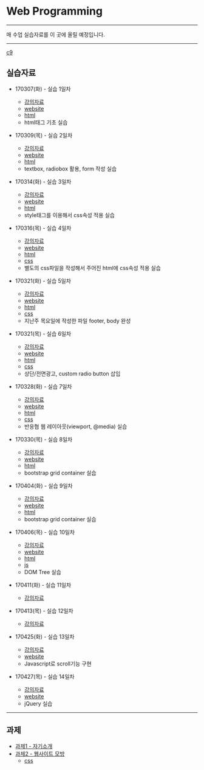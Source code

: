 # Web Programming
------

매 수업 실습자료를 이 곳에 올릴 예정입니다.

------

[c9](https://ide.c9.io/grit0614/webprogramming-test)

## 실습자료
  - 170307(화) - 실습 1일차
    - [강의자료](http://home.konkuk.ac.kr/~wolfirea/files/170307_web_ch2.pdf)
    - [website](https://webprogramming-test-grit0614.c9users.io/170307)
    - [html](https://github.com/grit0614/WebProgramming/blob/master/app/views/hello/170307.erb)
    - html태그 기초 실습
   
  - 170309(목) - 실습 2일차
    - [강의자료](http://home.konkuk.ac.kr/~wolfirea/files/170309_web_ch3.pdf)
    - [website](https://webprogramming-test-grit0614.c9users.io/170309)
    - [html](https://github.com/grit0614/WebProgramming/blob/master/app/views/hello/170309.erb)
    - textbox, radiobox 활용, form 작성 실습
   
  - 170314(화) - 실습 3일차
    - [강의자료](http://home.konkuk.ac.kr/~wolfirea/files/170314_web_ch4.pdf)
    - [website](https://webprogramming-test-grit0614.c9users.io/170314)
    - [html](https://github.com/grit0614/WebProgramming/blob/master/app/views/hello/170314.erb)
    - style태그를 이용해서 css속성 적용 실습
   
  - 170316(목) - 실습 4일차
    - [강의자료](http://home.konkuk.ac.kr/~wolfirea/files/170316_web_ch5.pdf)
    - [website](https://webprogramming-test-grit0614.c9users.io/170316)
    - [html](https://github.com/grit0614/WebProgramming/blob/master/app/views/hello/170316.erb)
    - [css](https://github.com/grit0614/WebProgramming/blob/master/app/assets/stylesheets/mycss.css)
    - 별도의 css파일을 작성해서 주어진 html에 css속성 적용 실습

  - 170321(화) - 실습 5일차
    - [강의자료](http://home.konkuk.ac.kr/~wolfirea/files/170321_web_ch6.pdf)
    - [website](https://webprogramming-test-grit0614.c9users.io/170321)
    - [html](https://github.com/grit0614/WebProgramming/blob/master/app/views/hello/170321.erb)
    - [css](https://github.com/grit0614/WebProgramming/blob/master/app/assets/stylesheets/mycss.css)
    - 지난주 목요일에 작성한 파일 footer, body 완성

  - 170321(목) - 실습 6일차
    - [강의자료](http://home.konkuk.ac.kr/~wolfirea/files/170323_web_ch7.pdf)
    - [website](https://webprogramming-test-grit0614.c9users.io/170323)
    - [html](https://github.com/grit0614/WebProgramming/blob/master/app/views/hello/170323.erb)
    - [css](https://github.com/grit0614/WebProgramming/blob/master/app/assets/stylesheets/mycss.css)
    - 상단/전면광고, custom radio button 삽입
    
  - 170328(화) - 실습 7일차
    - [강의자료](http://home.konkuk.ac.kr/~wolfirea/files/170328_web_ch8.pdf)
    - [website](https://webprogramming-test-grit0614.c9users.io/170328)
    - [html](https://github.com/grit0614/WebProgramming/blob/master/app/views/hello/170328.erb)
    - [css](https://github.com/grit0614/WebProgramming/blob/master/app/assets/stylesheets/layout.css)
    - 반응협 웹 레이아웃(viewport, @media) 실습
    
  - 170330(목) - 실습 8일차
    - [강의자료](http://home.konkuk.ac.kr/~wolfirea/files/170330_web_ch9.pdf)
    - [website](https://webprogramming-lecture-grit0614.c9users.io/170330/170330.html)
    - [html](https://github.com/grit0614/WebProgramming2/blob/master/170330/170330.html)
    - bootstrap grid container 실습
    
  - 170404(화) - 실습 9일차
    - [강의자료](http://home.konkuk.ac.kr/~wolfirea/files/170404_web_ch10.pdf)
    - [website](https://webprogramming-lecture-grit0614.c9users.io/170404/index.html)
    - [html](https://github.com/grit0614/WebProgramming2/blob/master/170404/index.html)
    - bootstrap grid container 실습
     
  - 170406(목) - 실습 10일차
    - [강의자료](http://home.konkuk.ac.kr/~wolfirea/files/170406_web_ch11.pdf)
    - [website](https://webprogramming-lecture-grit0614.c9users.io/170406/index.html)
    - [html](https://github.com/grit0614/WebProgramming2/blob/master/170406/index.html)
    - [js](https://github.com/grit0614/WebProgramming2/blob/master/170406/DOMTree.js)
    - DOM Tree 실습
     
  - 170411(화) - 실습 11일차
    - [강의자료](http://home.konkuk.ac.kr/~wolfirea/files/170411_web_ch12.pdf)
     
  - 170413(목) - 실습 12일차
    - [강의자료](http://home.konkuk.ac.kr/~wolfirea/files/170413_web_ch13.pdf)

  - 170425(화) - 실습 13일차
    - [강의자료](http://home.konkuk.ac.kr/~wolfirea/files/170425_web_ch14.pdf)
    - [website](https://webprogramming-lecture-grit0614.c9users.io/170425/index.html)
    - Javascript로 scroll기능 구현
    
  - 170427(목) - 실습 14일차
    - [강의자료](http://home.konkuk.ac.kr/~wolfirea/files/170427_web_ch15.pdf)
    - [website](https://webprogramming-lecture-grit0614.c9users.io/170427/index.html)
    - jQuery 실습
------

## 과제
  - [과제1 - 자기소개](https://github.com/grit0614/WebProgramming/blob/master/app/views/hello/assignment1.erb)
  - [과제2 - 웹사이트 모방](https://github.com/grit0614/homework2/blob/master/index.html)
    - [css](https://github.com/grit0614/homework2/blob/master/src/css/layout.css)